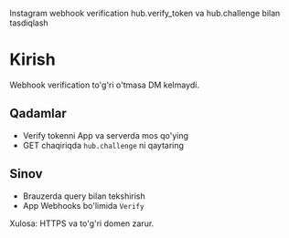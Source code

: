 Instagram webhook verification
hub.verify_token va hub.challenge bilan tasdiqlash
# Kirish
Webhook verification to'g'ri o'tmasa DM kelmaydi.

## Qadamlar
- Verify tokenni App va serverda mos qo'ying
- GET chaqiriqda `hub.challenge` ni qaytaring

## Sinov
- Brauzerda query bilan tekshirish
- App Webhooks bo'limida `Verify`

Xulosa: HTTPS va to'g'ri domen zarur.

